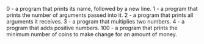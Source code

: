 0 - a program that prints its name, followed by a new line.
1 - a program that prints the number of arguments passed into it.
2 -  a program that prints all arguments it receives.
3 - a program that multiplies two numbers.
4 - a program that adds positive numbers.
100 - a program that prints the minimum number of coins to make change for an amount of money.
